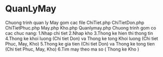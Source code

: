 # QuanLyMay
Chuong trinh quan ly May gom cac file
ChiTiet.php
ChiTietDon.php
ChiTietPhuc.php
May.php
Kho.php
Quanlymay.php
Chuong trinh gom co cac chuc nang:
1.Nhap chi tiet
2.Nhap kho
3.Thong ke hien thi thong tin
4.Thong ke khoi luong (Chi tiet Don) va Thong ke tong Khoi luong (Chi tiet Phuc, May, Kho)
5.Thong ke gia tien (Chi tiet Don) va Thong ke tong tien (Chi tiet Phuc, May, Kho)
6.Tim may theo ma so ( Thong ke Kho )
